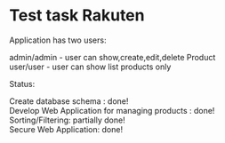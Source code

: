 # Test task Rakuten


Application has two users:

admin/admin - user can show,create,edit,delete Product<br>
user/user - user can show list products only

Status:

Create database schema : done!<br>
Develop Web Application  for managing products : done!<br>
Sorting/Filtering: partially done!<br>
Secure Web Application: done!





